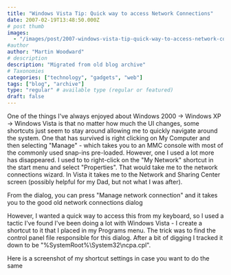 ```yaml
---
title: "Windows Vista Tip: Quick way to access Network Connections"
date: 2007-02-19T13:48:50.000Z
# post thumb
images:
  - "/images/post/2007-windows-vista-tip-quick-way-to-access-network-connections.jpg"
#author
author: "Martin Woodward"
# description
description: "Migrated from old blog archive"
# Taxonomies
categories: ["technology", "gadgets", "web"]
tags: ["blog", "archive"]
type: "regular" # available type (regular or featured)
draft: false
---
```

One of the things I've always enjoyed about Windows 2000 -> Windows XP -> Windows Vista is that no matter how much the UI changes, some shortcuts just seem to stay around allowing me to quickly navigate around the system.  One that has survived is right clicking on My Computer and then selecting "Manage" - which takes you to an MMC console with most of the commonly used snap-ins pre-loaded.  However, one I used a lot more has disappeared.  I used to to right-click on the "My Network" shortcut in the start menu and select "Properties".  That would take me to the network connections wizard.  In Vista it takes me to the Network and Sharing Center screen (possibly helpful for my Dad, but not what I was after). 

From the dialog, you can press "Manage network connection" and it takes you to the good old network connections dialog[](http://www.woodwardweb.com/WindowsLiveWriter/WindowsVistaTipQuickestwaytoaccessNetwor_C224/Network%20Connections%5B4%5D.png)  

However, I wanted a quick way to access this from my keyboard, so I used a tactic I've found I've been doing a lot with Windows Vista - I create a shortcut to it that I placed in my Programs menu.  The trick was to find the control panel file responsible for this dialog.  After a bit of digging I tracked it down to be "%SystemRoot%\System32\ncpa.cpl". 

Here is a screenshot of my shortcut settings in case you want to do the same